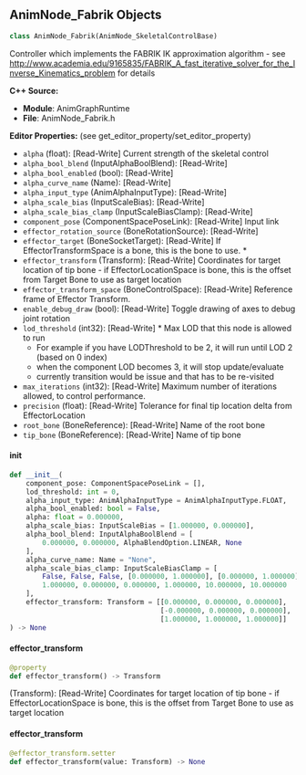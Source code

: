 ## AnimNode_Fabrik Objects

```python
class AnimNode_Fabrik(AnimNode_SkeletalControlBase)
```

Controller which implements the FABRIK IK approximation algorithm -  see http://www.academia.edu/9165835/FABRIK_A_fast_iterative_solver_for_the_Inverse_Kinematics_problem for details

**C++ Source:**

- **Module**: AnimGraphRuntime
- **File**: AnimNode_Fabrik.h

**Editor Properties:** (see get_editor_property/set_editor_property)

- ``alpha`` (float):  [Read-Write] Current strength of the skeletal control
- ``alpha_bool_blend`` (InputAlphaBoolBlend):  [Read-Write]
- ``alpha_bool_enabled`` (bool):  [Read-Write]
- ``alpha_curve_name`` (Name):  [Read-Write]
- ``alpha_input_type`` (AnimAlphaInputType):  [Read-Write]
- ``alpha_scale_bias`` (InputScaleBias):  [Read-Write]
- ``alpha_scale_bias_clamp`` (InputScaleBiasClamp):  [Read-Write]
- ``component_pose`` (ComponentSpacePoseLink):  [Read-Write] Input link
- ``effector_rotation_source`` (BoneRotationSource):  [Read-Write]
- ``effector_target`` (BoneSocketTarget):  [Read-Write] If EffectorTransformSpace is a bone, this is the bone to use. *
- ``effector_transform`` (Transform):  [Read-Write] Coordinates for target location of tip bone - if EffectorLocationSpace is bone, this is the offset from Target Bone to use as target location
- ``effector_transform_space`` (BoneControlSpace):  [Read-Write] Reference frame of Effector Transform.
- ``enable_debug_draw`` (bool):  [Read-Write] Toggle drawing of axes to debug joint rotation
- ``lod_threshold`` (int32):  [Read-Write] * Max LOD that this node is allowed to run
  * For example if you have LODThreshold to be 2, it will run until LOD 2 (based on 0 index)
  * when the component LOD becomes 3, it will stop update/evaluate
  * currently transition would be issue and that has to be re-visited
- ``max_iterations`` (int32):  [Read-Write] Maximum number of iterations allowed, to control performance.
- ``precision`` (float):  [Read-Write] Tolerance for final tip location delta from EffectorLocation
- ``root_bone`` (BoneReference):  [Read-Write] Name of the root bone
- ``tip_bone`` (BoneReference):  [Read-Write] Name of tip bone

<a id="unreal.AnimNode_Fabrik.__init__"></a>

#### __init__

```python
def __init__(
    component_pose: ComponentSpacePoseLink = [],
    lod_threshold: int = 0,
    alpha_input_type: AnimAlphaInputType = AnimAlphaInputType.FLOAT,
    alpha_bool_enabled: bool = False,
    alpha: float = 0.000000,
    alpha_scale_bias: InputScaleBias = [1.000000, 0.000000],
    alpha_bool_blend: InputAlphaBoolBlend = [
        0.000000, 0.000000, AlphaBlendOption.LINEAR, None
    ],
    alpha_curve_name: Name = "None",
    alpha_scale_bias_clamp: InputScaleBiasClamp = [
        False, False, False, [0.000000, 1.000000], [0.000000, 1.000000],
        1.000000, 0.000000, 0.000000, 1.000000, 10.000000, 10.000000
    ],
    effector_transform: Transform = [[0.000000, 0.000000, 0.000000],
                                     [-0.000000, 0.000000, 0.000000],
                                     [1.000000, 1.000000, 1.000000]]
) -> None
```

<a id="unreal.AnimNode_Fabrik.effector_transform"></a>

#### effector_transform

```python
@property
def effector_transform() -> Transform
```

(Transform):  [Read-Write] Coordinates for target location of tip bone - if EffectorLocationSpace is bone, this is the offset from Target Bone to use as target location

<a id="unreal.AnimNode_Fabrik.effector_transform"></a>

#### effector_transform

```python
@effector_transform.setter
def effector_transform(value: Transform) -> None
```

<a id="unreal.AnimNode_HandIKRetargeting"></a>